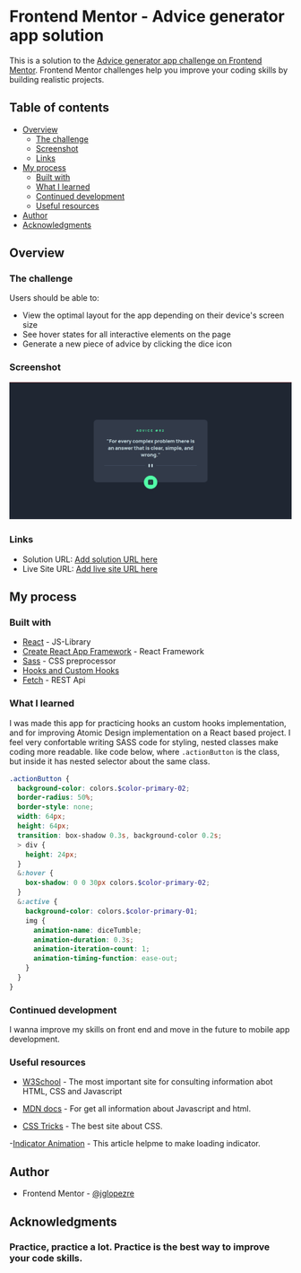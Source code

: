 # Frontend Mentor - Advice generator app solution

This is a solution to the [Advice generator app challenge on Frontend Mentor](https://www.frontendmentor.io/challenges/advice-generator-app-QdUG-13db). Frontend Mentor challenges help you improve your coding skills by building realistic projects.

## Table of contents

- [Overview](#overview)
  - [The challenge](#the-challenge)
  - [Screenshot](#screenshot)
  - [Links](#links)
- [My process](#my-process)
  - [Built with](#built-with)
  - [What I learned](#what-i-learned)
  - [Continued development](#continued-development)
  - [Useful resources](#useful-resources)
- [Author](#author)
- [Acknowledgments](#acknowledgments)


## Overview

### The challenge

Users should be able to:

- View the optimal layout for the app depending on their device's screen size
- See hover states for all interactive elements on the page
- Generate a new piece of advice by clicking the dice icon

### Screenshot

![](./public/screenshot.png)


### Links

- Solution URL: [Add solution URL here](https://your-solution-url.com)
- Live Site URL: [Add live site URL here](https://your-live-site-url.com)

## My process

### Built with

- [React](https://create-react-app.dev/) - JS-Library
- [Create React App Framework](https://create-react-app.dev/) - React Framework
- [Sass](https://sass-lang.com/) - CSS preprocessor
- [Hooks and Custom Hooks](https://reactjs.org/docs/hooks-intro.html)
- [Fetch](https://developer.mozilla.org/en-US/docs/Web/API/Fetch_API) - REST Api


### What I learned

 I was made this app for practicing hooks an custom hooks implementation, and for improving Atomic Design implementation on a React based project.
I feel very confortable writing SASS code for styling, nested classes make coding more readable. like code below, where ```.actionButton``` is the class, but inside it has nested selector about the same class.


```scss
.actionButton {
  background-color: colors.$color-primary-02;
  border-radius: 50%;
  border-style: none;
  width: 64px;
  height: 64px;
  transition: box-shadow 0.3s, background-color 0.2s;
  > div {
    height: 24px;
  }
  &:hover {
    box-shadow: 0 0 30px colors.$color-primary-02;
  }
  &:active {
    background-color: colors.$color-primary-01;
    img {
      animation-name: diceTumble;
      animation-duration: 0.3s;
      animation-iteration-count: 1;
      animation-timing-function: ease-out;
    }
  }
}
```

### Continued development

I wanna improve my skills on front end and move in the future to mobile app development.

### Useful resources

- [W3School](https://www.w3schools.com/) - The most important site for consulting information abot HTML, CSS and Javascript

- [MDN docs](https://developer.mozilla.org/en-US/) - For get all information about Javascript and html. 

- [CSS Tricks](https://css-tricks.com/) - The best site about CSS. 

-[Indicator Animation](https://medium.com/swlh/9-different-css-only-loading-indicator-animation-5d9f2c57a33a) - This article helpme to make loading indicator.

## Author

- Frontend Mentor - [@jglopezre](https://www.frontendmentor.io/profile/jglopezre)


## Acknowledgments

### **Practice, practice a lot. Practice is the best way to improve your code skills**.


